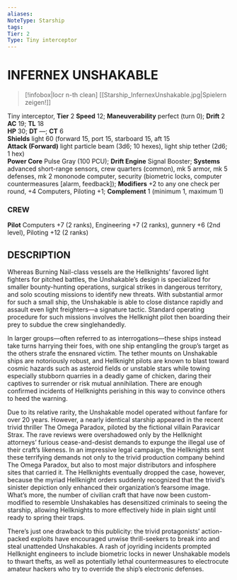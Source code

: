 ```yaml
---
aliases: 
NoteType: Starship
tags: 
Tier: 2
Type: Tiny interceptor
---
```

# INFERNEX UNSHAKABLE
> [!infobox|locr n-th clean]
>  [[Starship_InfernexUnshakable.jpg|Spielern zeigen!]]
> 

Tiny interceptor, **Tier** 2 
**Speed** 12; **Maneuverability** perfect (turn 0); **Drift** 2  
**AC** 19; **TL** 18  
**HP** 30; **DT** —; **CT** 6  
**Shields** light 60 (forward 15, port 15, starboard 15, aft 15  
**Attack (Forward)** light particle beam (3d6; 10 hexes), light ship tether (2d6; 1 hex)  
**Power Core** Pulse Gray (100 PCU); **Drift Engine** Signal Booster; **Systems** advanced short-range sensors, crew quarters (common), mk 5 armor, mk 5 defenses, mk 2 mononode computer, security (biometric locks, computer countermeasures [alarm, feedback]); **Modifiers** +2 to any one check per round, +4 Computers, Piloting +1; **Complement** 1 (minimum 1, maximum 1)

### CREW

**Pilot** Computers +7 (2 ranks), Engineering +7 (2 ranks), gunnery +6 (2nd level), Piloting +12 (2 ranks)

## DESCRIPTION

Whereas Burning Nail-class vessels are the Hellknights’ favored light fighters for pitched battles, the Unshakable’s design is specialized for smaller bounty-hunting operations, surgical strikes in dangerous territory, and solo scouting missions to identify new threats. With substantial armor for such a small ship, the Unshakable is able to close distance rapidly and assault even light freighters—a signature tactic. Standard operating procedure for such missions involves the Hellknight pilot then boarding their prey to subdue the crew singlehandedly.  
  
In larger groups—often referred to as interrogations—these ships instead take turns harrying their foes, with one ship entangling the group’s target as the others strafe the ensnared victim. The tether mounts on Unshakable ships are notoriously robust, and Hellknight pilots are known to blast toward cosmic hazards such as asteroid fields or unstable stars while towing especially stubborn quarries in a deadly game of chicken, daring their captives to surrender or risk mutual annihilation. There are enough confirmed incidents of Hellknights perishing in this way to convince others to heed the warning.  
  
Due to its relative rarity, the Unshakable model operated without fanfare for over 20 years. However, a nearly identical starship appeared in the recent trivid thriller The Omega Paradox, piloted by the fictional villain Paravicar Strax. The rave reviews were overshadowed only by the Hellknight attorneys’ furious cease-and-desist demands to expunge the illegal use of their craft’s likeness. In an impressive legal campaign, the Hellknights sent these terrifying demands not only to the trivid production company behind The Omega Paradox, but also to most major distributors and infosphere sites that carried it. The Hellknights eventually dropped the case, however, because the myriad Hellknight orders suddenly recognized that the trivid’s sinister depiction only enhanced their organization’s fearsome image. What’s more, the number of civilian craft that have now been custom-modified to resemble Unshakables has desensitized criminals to seeing the starship, allowing Hellknights to more effectively hide in plain sight until ready to spring their traps.  
  
There’s just one drawback to this publicity: the trivid protagonists’ action-packed exploits have encouraged unwise thrill-seekers to break into and steal unattended Unshakables. A rash of joyriding incidents prompted Hellknight engineers to include biometric locks in newer Unshakable models to thwart thefts, as well as potentially lethal countermeasures to electrocute amateur hackers who try to override the ship’s electronic defenses.
